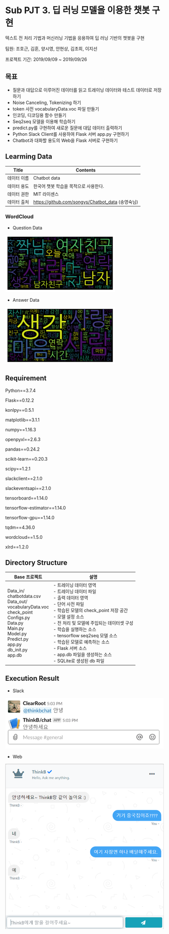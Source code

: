 # Sub PJT 3. 딥 러닝 모델을 이용한 챗봇 구현



텍스트 전 처리 기법과 머신러닝 기법을 응용하여 딥 러닝 기반의 챗봇을 구현



팀원: 조호근, 김훈, 양시영, 안현상, 김초희, 이지선

프로젝트 기간:  2019/09/09 ~ 2019/09/26





## 목표

- 질문과 대답으로 이루어진 데이터를 읽고 트레이닝 데이터와 테스트 데이터로 저장하기
- Noise Canceling, Tokenizing 하기
- token 사전 vocabularyData.voc 파일 만들기
- 인코딩, 디코딩용 함수 만들기
- Seq2seq 모델을 이용해 학습하기
- predict.py를 구현하여 새로운 질문에 대답 데이터 출력하기
- Python Slack Client를 사용하여 Flask 서버 app.py 구현하기
- Chatbot과 대화할 용도의 Web을 Flask 서버로 구현하기





## Learming Data

| Title       | Contents                                          |
| ----------- | ------------------------------------------------- |
| 데이터 이름 | Chatbot data                                      |
| 데이터 용도 | 한국어 챗봇 학습을 목적으로 사용한다.             |
| 데이터 권한 | MIT 라이센스                                      |
| 데이터 출처 | https://github.com/songys/Chatbot_data (송영숙님) |





### WordCloud

-  Question Data

![](./img/wordcloud_in.png)



- Answer Data

![](./img/wordcloud_out.png)





## Requirement

Python==3.7.4

Flask==0.12.2

konlpy==0.5.1

matplotlib==3.1.1

numpy==1.16.3

openpyxl==2.6.3

pandas==0.24.2

scikit-learn==0.20.3

scipy==1.2.1

slackclient==2.1.0

slackeventsapi==2.1.0

tensorboard==1.14.0

tensorflow-estimator==1.14.0

tensorflow-gpu==1.14.0

tqdm==4.36.0

wordcloud==1.5.0

xlrd==1.2.0



## Directory Structure

| Base 프로젝트                                                | 설명                                                         |
| ------------------------------------------------------------ | ------------------------------------------------------------ |
| Data_in/<br />    chatbotdata.csv<br />Data_out/<br />    vocabularyData.voc<br />check_point<br />Configs.py<br />Data.py<br />Main.py<br />Model.py<br />Predict.py<br />app.py<br />db_init.py<br />app.db | - 트레이닝 데이터 영역<br />- 트레이닝 데이터 파일<br />- 출력 데이터 영역<br />- 단어 사전 파일<br />- 학습된 모델의 check_point 저장 공간<br />- 모델 설정 소스<br />- 전 처리 및 모델에 주입되는 데이터셋 구성<br />- 학습을 실행하는 소스<br />- tensorflow seq2seq 모델 소스<br />- 학습된 모델로 예측하는 소스<br />- Flask 서버 소스<br />- app.db 파일을 생성하는 소스<br />- SQLite로 생성된 db 파일 |





## Execution Result



- Slack

![](./img/slack.PNG)



- Web

![](./img/web.PNG)